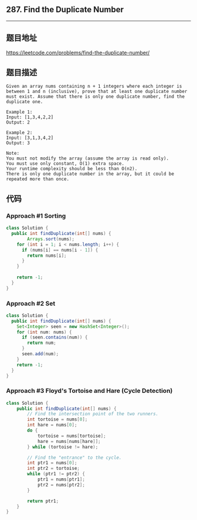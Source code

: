 ## 287. Find the Duplicate Number

----
## 题目地址

https://leetcode.com/problems/find-the-duplicate-number/

## 题目描述
```
Given an array nums containing n + 1 integers where each integer is between 1 and n (inclusive), prove that at least one duplicate number must exist. Assume that there is only one duplicate number, find the duplicate one.

Example 1:
Input: [1,3,4,2,2]
Output: 2

Example 2:
Input: [3,1,3,4,2]
Output: 3

Note:
You must not modify the array (assume the array is read only).
You must use only constant, O(1) extra space.
Your runtime complexity should be less than O(n2).
There is only one duplicate number in the array, but it could be repeated more than once.
```

## 代码

### Approach #1 Sorting

```java
class Solution {
  public int findDuplicate(int[] nums) {
		Arrays.sort(nums);
    for (int i = 1; i < nums.length; i++) {
      if (nums[i] == nums[i - 1]) {
        return nums[i];
      }
    }
    
    return -1;
  }
}
```

### Approach #2 Set

```java
class Solution {
  public int findDuplicate(int[] nums) {
    Set<Integer> seen = new HashSet<Integer>();
    for (int num: nums) {
      if (seen.contains(num)) {
        return num;
      }
      seen.add(num);
    }
    return -1;
  }
}
```

### Approach #3 Floyd's Tortoise and Hare (Cycle Detection) 

```java
class Solution {
    public int findDuplicate(int[] nums) {
        // Find the intersection point of the two runners.
        int tortoise = nums[0];
        int hare = nums[0];
        do {
            tortoise = nums[tortoise];
            hare = nums[nums[hare]];
        } while (tortoise != hare);

        // Find the "entrance" to the cycle.
        int ptr1 = nums[0];
        int ptr2 = tortoise;
        while (ptr1 != ptr2) {
            ptr1 = nums[ptr1];
            ptr2 = nums[ptr2];
        }

        return ptr1;
    }
}
```















